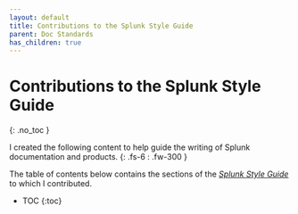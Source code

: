 ```yaml
---
layout: default
title: Contributions to the Splunk Style Guide
parent: Doc Standards
has_children: true
---
```


# Contributions to the Splunk Style Guide
{: .no_toc }

I created the following content to help guide the writing of Splunk documentation and products.
{: .fs-6 : .fw-300 }

The table of contents below contains the sections of the [_Splunk Style Guide_](https://docs.splunk.com/Documentation/StyleGuide/current/StyleGuide/Howtouse) to which I contributed.

- TOC
{:toc}
